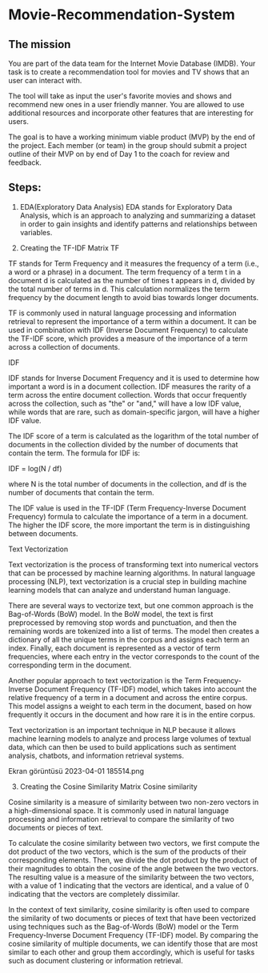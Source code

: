# Movie-Recommendation-System

The mission
-------------------------------------------------------------------------------------------------------------------------------------------------------------------------
You are part of the data team for the Internet Movie Database (IMDB). Your task is to create a recommendation tool for movies and TV shows that an user can interact with.

The tool will take as input the user's favorite movies and shows and recommend new ones in a user friendly manner. You are allowed to use additional resources and incorporate other features that are interesting for users.

The goal is to have a working minimum viable product (MVP) by the end of the project. Each member (or team) in the group should submit a project outline of their MVP on by end of Day 1 to the coach for review and feedback.


Steps:
-----------------------------------------------------------------------------------------------------------------------------------------------------------------------
1. EDA(Exploratory Data Analysis)
EDA stands for Exploratory Data Analysis, which is an approach to analyzing and summarizing a dataset in order to gain insights and identify patterns and relationships between variables.

2. Creating the TF-IDF Matrix
TF

TF stands for Term Frequency and it measures the frequency of a term (i.e., a word or a phrase) in a document. The term frequency of a term t in a document d is calculated as the number of times t appears in d, divided by the total number of terms in d. This calculation normalizes the term frequency by the document length to avoid bias towards longer documents.

TF is commonly used in natural language processing and information retrieval to represent the importance of a term within a document. It can be used in combination with IDF (Inverse Document Frequency) to calculate the TF-IDF score, which provides a measure of the importance of a term across a collection of documents.

IDF

IDF stands for Inverse Document Frequency and it is used to determine how important a word is in a document collection. IDF measures the rarity of a term across the entire document collection. Words that occur frequently across the collection, such as "the" or "and," will have a low IDF value, while words that are rare, such as domain-specific jargon, will have a higher IDF value.

The IDF score of a term is calculated as the logarithm of the total number of documents in the collection divided by the number of documents that contain the term. The formula for IDF is:

IDF = log(N / df)

where N is the total number of documents in the collection, and df is the number of documents that contain the term.

The IDF value is used in the TF-IDF (Term Frequency-Inverse Document Frequency) formula to calculate the importance of a term in a document. The higher the IDF score, the more important the term is in distinguishing between documents.

Text Vectorization

Text vectorization is the process of transforming text into numerical vectors that can be processed by machine learning algorithms. In natural language processing (NLP), text vectorization is a crucial step in building machine learning models that can analyze and understand human language.

There are several ways to vectorize text, but one common approach is the Bag-of-Words (BoW) model. In the BoW model, the text is first preprocessed by removing stop words and punctuation, and then the remaining words are tokenized into a list of terms. The model then creates a dictionary of all the unique terms in the corpus and assigns each term an index. Finally, each document is represented as a vector of term frequencies, where each entry in the vector corresponds to the count of the corresponding term in the document.

Another popular approach to text vectorization is the Term Frequency-Inverse Document Frequency (TF-IDF) model, which takes into account the relative frequency of a term in a document and across the entire corpus. This model assigns a weight to each term in the document, based on how frequently it occurs in the document and how rare it is in the entire corpus.

Text vectorization is an important technique in NLP because it allows machine learning models to analyze and process large volumes of textual data, which can then be used to build applications such as sentiment analysis, chatbots, and information retrieval systems.

Ekran görüntüsü 2023-04-01 185514.png

3. Creating the Cosine Similarity Matrix
Cosine similarity

Cosine similarity is a measure of similarity between two non-zero vectors in a high-dimensional space. It is commonly used in natural language processing and information retrieval to compare the similarity of two documents or pieces of text.

To calculate the cosine similarity between two vectors, we first compute the dot product of the two vectors, which is the sum of the products of their corresponding elements. Then, we divide the dot product by the product of their magnitudes to obtain the cosine of the angle between the two vectors. The resulting value is a measure of the similarity between the two vectors, with a value of 1 indicating that the vectors are identical, and a value of 0 indicating that the vectors are completely dissimilar.

In the context of text similarity, cosine similarity is often used to compare the similarity of two documents or pieces of text that have been vectorized using techniques such as the Bag-of-Words (BoW) model or the Term Frequency-Inverse Document Frequency (TF-IDF) model. By comparing the cosine similarity of multiple documents, we can identify those that are most similar to each other and group them accordingly, which is useful for tasks such as document clustering or information retrieval.
